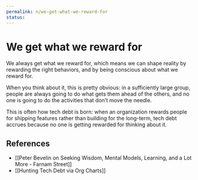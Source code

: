 ```yaml
---
permalink: n/we-get-what-we-reward-for
status: 
---
```

# We get what we reward for

We always get what we reward for, which means we can shape reality by rewarding the right behaviors, and by being conscious about what we reward for.

When you think about it, this is pretty obvious: in a sufficiently large group, people are always going to do what gets them ahead of the others, and no one is going to do the activities that don’t move the needle.

This is often how tech debt is born: when an organization rewards people for shipping features rather than building for the long-term, tech debt accrues because no one is getting rewarded for thinking about it.

## References

- [[Peter Bevelin on Seeking Wisdom, Mental Models, Learning, and a Lot More - Farnam Street]]
- [[Hunting Tech Debt via Org Charts]]
